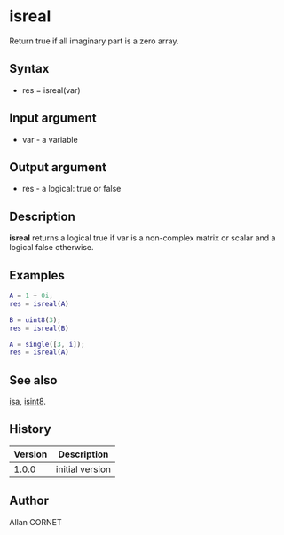 # isreal

Return true if all imaginary part is a zero array.

## Syntax

- res = isreal(var)

## Input argument

- var - a variable

## Output argument

- res - a logical: true or false

## Description

<b>isreal</b> returns a logical true if var is a non-complex matrix or scalar and a logical false otherwise.

## Examples

```matlab
A = 1 + 0i;
res = isreal(A)
```

```matlab
B = uint8(3);
res = isreal(B)
```

```matlab
A = single([3, i]);
res = isreal(A)
```

## See also

[isa](isa.md), [isint8](isint8.md).

## History

| Version | Description     |
| ------- | --------------- |
| 1.0.0   | initial version |

## Author

Allan CORNET
